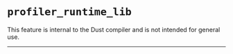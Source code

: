 # `profiler_runtime_lib`

This feature is internal to the Dust compiler and is not intended for general use.

------------------------
